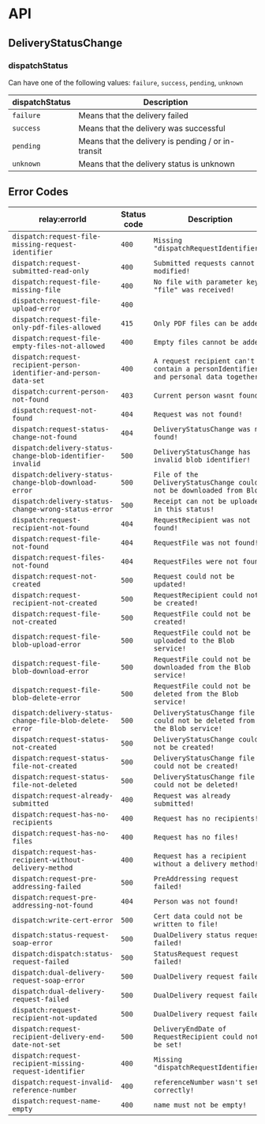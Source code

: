 # API

## DeliveryStatusChange

### dispatchStatus

Can have one of the following values: `failure`, `success`, `pending`, `unknown`

| dispatchStatus | Description                                        |
|----------------|----------------------------------------------------|
| `failure`      | Means that the delivery failed                     |
| `success`      | Means that the delivery was successful             |
| `pending`      | Means that the delivery is pending / or in-transit |
| `unknown`      | Means that the delivery status is unknown          |

## Error Codes

| relay:errorId                                                      | Status code | Description                                                                        |
|--------------------------------------------------------------------|-------------|------------------------------------------------------------------------------------|
| `dispatch:request-file-missing-request-identifier`                 | `400`       | `Missing "dispatchRequestIdentifier"!`                                             |
| `dispatch:request-submitted-read-only`                             | `400`       | `Submitted requests cannot be modified!`                                           |
| `dispatch:request-file-missing-file`                               | `400`       | `No file with parameter key "file" was received!`                                  |
| `dispatch:request-file-upload-error`                               | `400`       |                                                                                    |
| `dispatch:request-file-only-pdf-files-allowed`                     | `415`       | `Only PDF files can be added!`                                                     |
| `dispatch:request-file-empty-files-not-allowed`                    | `400`       | `Empty files cannot be added!`                                                     |
| `dispatch:request-recipient-person-identifier-and-person-data-set` | `400`       | `A request recipient can't contain a personIdentifier and personal data together!` |
| `dispatch:current-person-not-found`                                | `403`       | `Current person wasnt found!`                                                      |
| `dispatch:request-not-found`                                       | `404`       | `Request was not found!`                                                           |
| `dispatch:request-status-change-not-found`                         | `404`       | `DeliveryStatusChange was not found!`                                              |
| `dispatch:delivery-status-change-blob-identifier-invalid`          | `500`       | `DeliveryStatusChange has invalid blob identifier!`                                |
| `dispatch:delivery-status-change-blob-download-error`              | `500`       | `File of the DeliveryStatusChange could not be downloaded from Blob!`              |
| `dispatch:delivery-status-change-wrong-status-error`               | `500`       | `Receipt can not be uploaded in this status!`                                      |
| `dispatch:request-recipient-not-found`                             | `404`       | `RequestRecipient was not found!`                                                  |
| `dispatch:request-file-not-found`                                  | `404`       | `RequestFile was not found!`                                                       |
| `dispatch:request-files-not-found`                                 | `404`       | `RequestFiles were not found!`                                                     |
| `dispatch:request-not-created`                                     | `500`       | `Request could not be updated!`                                                    |
| `dispatch:request-recipient-not-created`                           | `500`       | `RequestRecipient could not be created!`                                           |
| `dispatch:request-file-not-created`                                | `500`       | `RequestFile could not be created!`                                                |
| `dispatch:request-file-blob-upload-error`                          | `500`       | `RequestFile could not be uploaded to the Blob service!`                           |
| `dispatch:request-file-blob-download-error`                        | `500`       | `RequestFile could not be downloaded from the Blob service!`                       |
| `dispatch:request-file-blob-delete-error`                          | `500`       | `RequestFile could not be deleted from the Blob service!`                          |
| `dispatch:delivery-status-change-file-blob-delete-error`           | `500`       | `DeliveryStatusChange file could not be deleted from the Blob service!`            |
| `dispatch:request-status-not-created`                              | `500`       | `DeliveryStatusChange could not be created!`                                       |
| `dispatch:request-status-file-not-created`                         | `500`       | `DeliveryStatusChange file could not be created!`                                  |
| `dispatch:request-status-file-not-deleted`                         | `500`       | `DeliveryStatusChange file could not be deleted!`                                  |
| `dispatch:request-already-submitted`                               | `400`       | `Request was already submitted!`                                                   |
| `dispatch:request-has-no-recipients`                               | `400`       | `Request has no recipients!`                                                       |
| `dispatch:request-has-no-files`                                    | `400`       | `Request has no files!`                                                            |
| `dispatch:request-has-recipient-without-delivery-method`           | `400`       | `Request has a recipient without a delivery method!`                               |
| `dispatch:request-pre-addressing-failed`                           | `500`       | `PreAddressing request failed!`                                                    |
| `dispatch:request-pre-addressing-not-found`                        | `404`       | `Person was not found!`                                                            |
| `dispatch:write-cert-error`                                        | `500`       | `Cert data could not be written to file!`                                          |
| `dispatch:status-request-soap-error`                               | `500`       | `DualDelivery status request failed!`                                              |
| `dispatch:dispatch:status-request-failed`                          | `500`       | `StatusRequest request failed!`                                                    |
| `dispatch:dual-delivery-request-soap-error`                        | `500`       | `DualDelivery request failed!`                                                     |
| `dispatch:dual-delivery-request-failed`                            | `500`       | `DualDelivery request failed!`                                                     |
| `dispatch:request-recipient-not-updated`                           | `500`       | `DualDelivery request failed!`                                                     |
| `dispatch:request-recipient-delivery-end-date-not-set`             | `500`       | `DeliveryEndDate of RequestRecipient could not be set!`                            |
| `dispatch:request-recipient-missing-request-identifier`            | `400`       | `Missing "dispatchRequestIdentifier"!`                                             |
| `dispatch:request-invalid-reference-number`                        | `400`       | `referenceNumber wasn't set correctly!`                                            |
| `dispatch:request-name-empty`                                      | `400`       | `name must not be empty!`                                                          |
